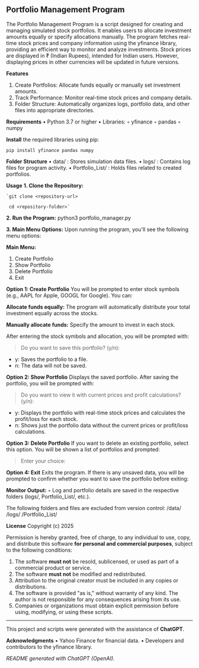 

## Portfolio Management Program

The Portfolio Management Program is a script designed for creating and managing simulated stock portfolios. It enables users to allocate investment amounts equally or specify allocations manually. The program fetches real-time stock prices and company information using the yfinance library, providing an efficient way to monitor and analyze investments. Stock prices are displayed in ₹ (Indian Rupees), intended for Indian users. However, displaying prices in other currencies will be updated in future versions.

**Features**

 1. Create Portfolios: Allocate funds equally or manually set investment
    amounts.
 2. Track Performance: Monitor real-time stock prices and company
    details.
 3. Folder Structure: Automatically organizes logs, portfolio data, and
    other files into appropriate directories.

**Requirements**
    • Python 3.7 or higher
    • Libraries:
        ◦ yfinance
        ◦ pandas
        ◦ numpy
	
**Install** the required libraries using pip:

    pip install yfinance pandas numpy

 
**Folder Structure**
    • data/ : Stores simulation data files.
    • logs/ : Contains log files for program activity.
    • Portfolio_List/ : Holds files related to created portfolios.
    
**Usage**
    **1. Clone the Repository:**
    
    `git clone <repository-url>

     cd <repository-folder>`


   **2. Run the Program:**
        python3 portfolio_manager.py


  **3. Main Menu Options:**
	Upon running the program, you'll see the following menu options:

**Main Menu:**
 1. Create Portfolio
 2. Show Portfolio
 3. Delete Portfolio
 4. Exit
	
**Option 1: Create Portfolio**
You will be prompted to enter stock symbols (e.g., AAPL for Apple, GOOGL for Google). You can:

 **Allocate funds equally:** The program will automatically distribute your total investment equally across the stocks.

**Manually allocate funds:** Specify the amount to invest in each stock.
	
After entering the stock symbols and allocation, you will be prompted with:

> Do you want to save this portfolio? (y/n):

 - y: Saves the portfolio to a file.
 - n: The data will not be saved.

	  
**Option 2: Show Portfolio**
	Displays the saved portfolio. After saving the portfolio, you will be prompted with:

> Do you want to view it with current prices and profit calculations? (y/n):

 - y: Displays the portfolio with real-time stock prices and calculates the profit/loss for each stock.
 - n: Shows just the portfolio data without the current prices or profit/loss calculations.	
	  
**Option 3: Delete Portfolio**
	 If you want to delete an existing portfolio, select this option. You will be shown a list of portfolios and prompted:
 
> Enter your choice:
	  
**Option 4: Exit**
Exits the program. If there is any unsaved data, you will be prompted to confirm whether you want to save the portfolio before exiting:
	 
**Monitor Output:**
        ◦ Log and portfolio details are saved in the respective folders (logs/, Portfolio_List/, etc.).

The following folders and files are excluded from version control:
/data/
/logs/
/Portfolio_List/


**License**
Copyright (c) 2025

Permission is hereby granted, free of charge, to any individual to use, copy, and distribute this software **for personal and commercial purposes**, subject to the following conditions:

1. The software **must not** be resold, sublicensed, or used as part of a commercial product or service.
2. The software **must not** be modified and redistributed.
3. Attribution to the original creator must be included in any copies or distributions.
4. The software is provided "as is," without warranty of any kind. The author is not responsible for any consequences arising from its use.
5. Companies or organizations must obtain explicit permission before using, modifying, or using these scripts.



---

This project and scripts were generated with the assistance of **ChatGPT**.

**Acknowledgments**
    • Yahoo Finance for financial data.
    • Developers and contributors to the yfinance library.

*README generated with ChatGPT (OpenAI).*
